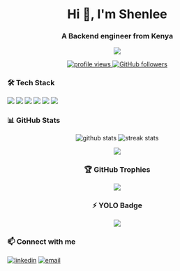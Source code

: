 <!-- Profile Header -->
<h1 align="center">Hi 👋, I'm Shenlee</h1>
<h3 align="center">A Backend engineer from Kenya</h3>

<!-- Typing Effect -->
<p align="center">
  <img src="https://readme-typing-svg.herokuapp.com/?lines=Full-stack+Web+Developer;Python%20%7C%20Django%20%7C%20JavaScript;Open-source+Enthusiast&center=true&width=500&height=45">
</p>

<!-- GitHub Stats Badges -->
<p align="center">
  <a href="https://github.com/shenleeosiali/">
    <img src="https://komarev.com/ghpvc/?username=shenleeosiali&label=Profile%20views&color=0e75b6&style=flat" alt="profile views" />
  </a>
  <a href="https://github.com/shenleeosiali?tab=repositories">
    <img alt="GitHub followers" src="https://img.shields.io/github/followers/shenleeosiali?label=Followers&style=social" />
  </a>
</p>

<!-- Tech Stack -->
<h3>🛠 Tech Stack</h3>
<p align="left">
  <img src="https://img.shields.io/badge/Python-3776AB?style=for-the-badge&logo=python&logoColor=white"/>
  <img src="https://img.shields.io/badge/Django-092E20?style=for-the-badge&logo=django&logoColor=white"/>
  <img src="https://img.shields.io/badge/PostgreSQL-4169E1?style=for-the-badge&logo=postgresql&logoColor=white"/>
  <img src="https://img.shields.io/badge/JavaScript-F7DF1E?style=for-the-badge&logo=javascript&logoColor=black"/>
  <img src="https://img.shields.io/badge/HTML5-E34F26?style=for-the-badge&logo=html5&logoColor=white"/>
  <img src="https://img.shields.io/badge/CSS3-1572B6?style=for-the-badge&logo=css3&logoColor=white"/>
</p>

<!-- GitHub Stats -->
<h3>📊 GitHub Stats</h3>
<p align="center">
  <img src="https://github-readme-stats.vercel.app/api?username=shenleeosiali&show_icons=true&theme=radical" alt="github stats"/>
  <img src="https://github-readme-streak-stats.herokuapp.com/?user=shenleeosiali&theme=radical" alt="streak stats"/>
</p>

<!-- Top Languages -->
<p align="center">
  <img src="https://github-readme-stats.vercel.app/api/top-langs/?username=shenleeosiali&layout=compact&theme=radical"/>
</p>

<!-- GitHub Trophies -->
<h3 align="center">🏆 GitHub Trophies</h3>
<p align="center">
  <img src="https://github-profile-trophy.vercel.app/?username=shenleeosiali&theme=radical&no-frame=true&margin-w=10" />
</p>

<!-- YOLO Badge -->
<h3 align="center">⚡ YOLO Badge</h3>
<p align="center">
  <img src="https://img.shields.io/badge/YOLO-Merged%20Own%20PR-blueviolet?style=for-the-badge"/>
</p>

<!-- Let's Connect -->
<h3>📫 Connect with me</h3>
<p>
  <a href="https://linkedin.com/in/YOUR_LINKEDIN" target="blank"><img align="center" src="https://img.shields.io/badge/LinkedIn-blue?style=flat&logo=linkedin" alt="linkedin"/></a>
  <a href="mailto:your.email@example.com"><img align="center" src="https://img.shields.io/badge/Gmail-D14836?style=flat&logo=gmail&logoColor=white" alt="email"/></a>
</p>
